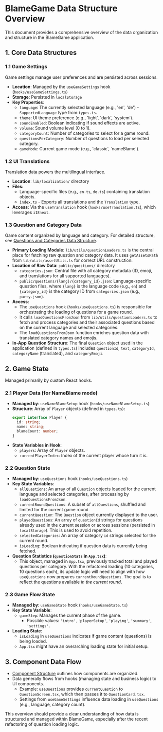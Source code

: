 # BlameGame Data Structure Overview

This document provides a comprehensive overview of the data organization and structure in the BlameGame application.

## 1. Core Data Structures

### 1.1 Game Settings

Game settings manage user preferences and are persisted across sessions.

- **Location**: Managed by the `useGameSettings` hook (`hooks/useGameSettings.ts`)
- **Storage**: Persisted in `localStorage`
- **Key Properties**:
  - `language`: The currently selected language (e.g., 'en', 'de') - `SupportedLanguage` type from `types.ts`.
  - `theme`: UI theme preference (e.g., 'light', 'dark', 'system').
  - `soundEnabled`: Boolean indicating if sound effects are active.
  - `volume`: Sound volume level (0 to 1).
  - `categoryCount`: Number of categories to select for a game round.
  - `questionsPerCategory`: Number of questions to load per selected category.
  - `gameMode`: Current game mode (e.g., 'classic', 'nameBlame').

### 1.2 UI Translations

Translation data powers the multilingual interface.

- **Location**: `lib/localization/` directory
- **Files**:
  - Language-specific files (e.g., `en.ts`, `de.ts`) containing translation objects.
  - `index.ts` - Exports all translations and the `Translation` type.
- **Access**: Via the `useTranslation` hook (`hooks/useTranslation.ts`), which leverages `i18next`.

### 1.3 Question and Category Data

Game content organized by language and category. For detailed structure, see [Questions and Categories Data Structure](QUESTIONS_CATEGORIES.md).

- **Primary Loading Module**: `lib/utils/questionLoaders.ts` is the central place for fetching raw question and category data. It uses `getAssetsPath` from `lib/utils/assetUtils.ts` for correct URL construction.
- **Location of Raw Data**: `public/questions/` directory
  - `categories.json`: Central file with all category metadata (ID, emoji, and translations for all supported languages).
  - `public/questions/{lang}/{category_id}.json`: Language-specific question files, where `{lang}` is the language code (e.g., `en`) and `{category_id}` is the category ID from `categories.json` (e.g., `party.json`).
- **Access**:
    - The `useQuestions` hook (`hooks/useQuestions.ts`) is responsible for orchestrating the loading of questions for a game round.
    - It calls `loadQuestionsFromJson` from `lib/utils/questionLoaders.ts` to fetch and process categories and their associated questions based on the current language and selected categories.
    - The `loadQuestionsFromJson` function enriches question data with translated category names and emojis.
- **In-App Question Structure**: The final `Question` object used in the application (defined in `types.ts`) includes `questionId`, `text`, `categoryId`, `categoryName` (translated), and `categoryEmoji`.

## 2. Game State

Managed primarily by custom React hooks.

### 2.1 Player Data (for NameBlame mode)

- **Managed by**: `useNameBlameSetup` hook (`hooks/useNameBlameSetup.ts`)
- **Structure**: Array of `Player` objects (defined in `types.ts`):
  ```typescript
  export interface Player {
    id: string;
    name: string;
    blameCount: number;
  }
  ```
- **State Variables in Hook**:
  - `players`: Array of `Player` objects.
  - `currentPlayerIndex`: Index of the current player whose turn it is.

### 2.2 Question State

- **Managed by**: `useQuestions` hook (`hooks/useQuestions.ts`)
- **Key State Variables**:
  - `allQuestions`: An array of all `Question` objects loaded for the current language and selected categories, after processing by `loadQuestionsFromJson`.
  - `currentRoundQuestions`: A subset of `allQuestions`, shuffled and limited for the current game round.
  - `currentQuestion`: The `Question` object currently displayed to the user.
  - `playedQuestions`: An array of `questionId` strings for questions already used in the current session or across sessions (persisted in `localStorage`). This is used to avoid repetition.
  - `selectedCategories`: An array of category `id` strings selected for the current round.
  - `isLoading`: Boolean indicating if question data is currently being fetched.
- **Question Statistics (`questionStats` in `App.tsx`)**:
  - This object, managed in `App.tsx`, previously tracked total and played questions per category. With the refactored loading (10 categories, 10 questions each), its update logic will need to align with how `useQuestions` now prepares `currentRoundQuestions`. The goal is to reflect the questions available *in the current round*.

### 2.3 Game Flow State

- **Managed by**: `useGameState` hook (`hooks/useGameState.ts`)
- **Key State Variable**:
  - `gameStep`: Manages the current phase of the game.
    - Possible values: `'intro'`, `'playerSetup'`, `'playing'`, `'summary'`, `'settings'`.
- **Loading State**:
  - `isLoading` in `useQuestions` indicates if game content (questions) is being loaded.
  - `App.tsx` might have an overarching loading state for initial setup.

## 3. Component Data Flow

- [Component Structure](COMPONENT_STRUCTURE.md) outlines how components are organized.
- Data generally flows from hooks (managing state and business logic) to UI components.
  - Example: `useQuestions` provides `currentQuestion` to `QuestionScreen.tsx`, which then passes it to `QuestionCard.tsx`.
  - Settings from `useGameSettings` influence data loading in `useQuestions` (e.g., language, category count).

This overview should provide a clear understanding of how data is structured and managed within BlameGame, especially after the recent refactoring of question loading logic.